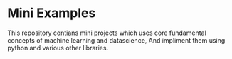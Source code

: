 # Mini Examples
This repository contians mini projects which uses core fundamental concepts of machine learning and datascience, And impliment them using python and various other libraries.
